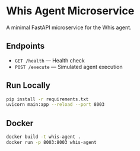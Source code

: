 # Whis Agent Microservice

A minimal FastAPI microservice for the Whis agent.

## Endpoints
- `GET /health` — Health check
- `POST /execute` — Simulated agent execution

## Run Locally
```bash
pip install -r requirements.txt
uvicorn main:app --reload --port 8003
```

## Docker
```bash
docker build -t whis-agent .
docker run -p 8003:8003 whis-agent
``` 